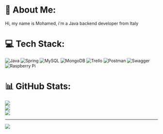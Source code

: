 # 💫 About Me:
Hi, my name is Mohamed, i'm a Java backend developer from Italy


# 💻 Tech Stack:
![Java](https://img.shields.io/badge/java-%23ED8B00.svg?style=for-the-badge&logo=java&logoColor=white) ![Spring](https://img.shields.io/badge/spring-%236DB33F.svg?style=for-the-badge&logo=spring&logoColor=white) ![MySQL](https://img.shields.io/badge/mysql-%2300f.svg?style=for-the-badge&logo=mysql&logoColor=white) ![MongoDB](https://img.shields.io/badge/MongoDB-%234ea94b.svg?style=for-the-badge&logo=mongodb&logoColor=white) ![Trello](https://img.shields.io/badge/Trello-%23026AA7.svg?style=for-the-badge&logo=Trello&logoColor=white) ![Postman](https://img.shields.io/badge/Postman-FF6C37?style=for-the-badge&logo=postman&logoColor=white) ![Swagger](https://img.shields.io/badge/-Swagger-%23Clojure?style=for-the-badge&logo=swagger&logoColor=white) ![Raspberry Pi](https://img.shields.io/badge/-RaspberryPi-C51A4A?style=for-the-badge&logo=Raspberry-Pi)
# 📊 GitHub Stats:
![](https://github-readme-stats.vercel.app/api?username=mohamedlarmani&theme=swift&hide_border=false&include_all_commits=false&count_private=false)<br/>
![](https://github-readme-streak-stats.herokuapp.com/?user=mohamedlarmani&theme=swift&hide_border=false)<br/>
![](https://github-readme-stats.vercel.app/api/top-langs/?username=mohamedlarmani&theme=swift&hide_border=false&include_all_commits=false&count_private=false&layout=compact)

---
[![](https://visitcount.itsvg.in/api?id=mohamedlarmani&icon=0&color=0)](https://visitcount.itsvg.in)

<!-- Proudly created with GPRM ( https://gprm.itsvg.in ) -->

